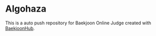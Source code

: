 # Algohaza
This is a auto push repository for Baekjoon Online Judge created with [BaekjoonHub](https://github.com/BaekjoonHub/BaekjoonHub).
